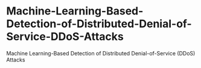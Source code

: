 # Machine-Learning-Based-Detection-of-Distributed-Denial-of-Service-DDoS-Attacks
Machine Learning-Based Detection of Distributed Denial-of-Service (DDoS) Attacks
